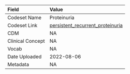 |Field            |Value                            |
|:----------------|:--------------------------------|
|Codeset Name     |Proteinuria                      |
|Codeset Link     |[persistent_recurrent_proteinuria](https://github.com/PEDSnet/Variable-Dictionary/blob/main/condition/persistent_recurrent_proteinuria.csv)|
|CDM              |NA                               |
|Clinical Concept |NA                               |
|Vocab            |NA                               |
|Date Uploaded    |2022-08-06                       |
|Metadata         |NA                               |
